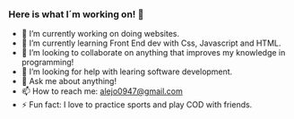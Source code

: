 ### Here is what I´m working on! 👋


- 🔭 I’m currently working on doing websites.
- 🌱 I’m currently learning Front End dev with Css, Javascript and HTML.
- 👯 I’m looking to collaborate on anything that improves my knowledge in programming!
- 🤔 I’m looking for help with learing software development.
- 💬 Ask me about anything!
- 📫 How to reach me: alejo0947@gmail.com
- ⚡ Fun fact: I love to practice sports and play COD with friends.
